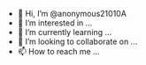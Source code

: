 - 👋 Hi, I’m @anonymous21010A
- 👀 I’m interested in ...
- 🌱 I’m currently learning ...
- 💞️ I’m looking to collaborate on ...
- 📫 How to reach me ...

<!---
anonymous21010A/anonymous21010A is a ✨ special ✨ repository because its `README.md` (this file) appears on your GitHub profile.
You can click the Preview link to take a look at your changes.
--->
